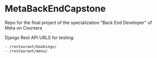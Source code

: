 # MetaBackEndCapstone
Repo for the final project of the specialization "Back End Developer" of Meta on Coursera

Django Rest API URLS for testing:

    - /restaurant/bookings/ 
    - /restaurant/menu/